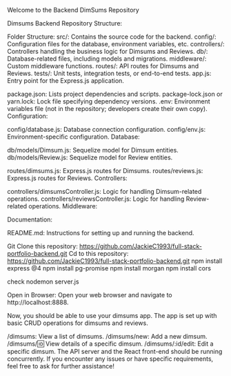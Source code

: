 Welcome to the Backend DimSums Repository

Dimsums Backend Repository Structure:


Folder Structure:
src/: Contains the source code for the backend.
config/: Configuration files for the database, environment variables, etc.
controllers/: Controllers handling the business logic for Dimsums and Reviews.
db/: Database-related files, including models and migrations.
middleware/: Custom middleware functions.
routes/: API routes for Dimsums and Reviews.
tests/: Unit tests, integration tests, or end-to-end tests.
app.js: Entry point for the Express.js application.


package.json: Lists project dependencies and scripts.
package-lock.json or yarn.lock: Lock file specifying dependency versions.
.env: Environment variables file (not in the repository; developers create their own copy).
Configuration:

config/database.js: Database connection configuration.
config/env.js: Environment-specific configuration.
Database:

db/models/Dimsum.js: Sequelize model for Dimsum entities.
db/models/Review.js: Sequelize model for Review entities.

routes/dimsums.js: Express.js routes for Dimsums.
routes/reviews.js: Express.js routes for Reviews.
Controllers:

controllers/dimsumsController.js: Logic for handling Dimsum-related operations.
controllers/reviewsController.js: Logic for handling Review-related operations.
Middleware:

Documentation:

README.md: Instructions for setting up and running the backend.

Git Clone this repository: https://github.com/JackieC1993/full-stack-portfolio-backend.git
Cd to this repository: https://github.com/JackieC1993/full-stack-portfolio-backend.git
npm install express @4
npm install pg-promise
npm install morgan
npm install cors 

check nodemon server.js









Open in Browser:
Open your web browser and navigate to http://localhost:8888.

Now, you should be able to use your dimsums app. The app is set up with basic CRUD operations for dimsums and reviews.

/dimsums: View a list of dimsums.
/dimsums/new: Add a new dimsum.
/dimsums/:id: View details of a specific dimsum.
/dimsums/:id/edit: Edit a specific dimsum.
The API server and the React front-end should be running concurrently. If you encounter any issues or have specific requirements, feel free to ask for further assistance!